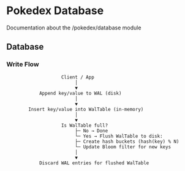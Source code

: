 # Pokedex Database

Documentation about the /pokedex/database module

## Database

### Write Flow
        
                        Client / App
                             │
                             ▼
                Append key/value to WAL (disk)
                             │                                   
                             ▼                                        
            Insert key/value into WalTable (in-memory)
                             │
                             ▼
                        Is WalTable full?
                             ├─ No → Done
                             └─ Yes → Flush WalTable to disk:
                             ├─ Create hash buckets (hash(key) % N)
                             └─ Update Bloom filter for new keys
                             │
                             ▼
                Discard WAL entries for flushed WalTable

